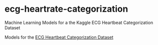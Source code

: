 # ecg-heartrate-categorization
Machine Learning Models for a the Kaggle ECG Heartbeat Categorization Dataset


Models for the [ECG Heartbeat Categorization Dataset](https://www.kaggle.com/shayanfazeli/heartbeat)

